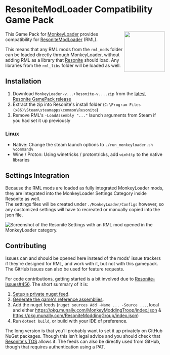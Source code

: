 # ResoniteModLoader Compatibility Game Pack

<img align="right" width="128" height="128" src="./Icon.png"/>

This Game Pack for [MonkeyLoader](https://github.com/MonkeyModdingTroop/MonkeyLoader)
provides compatibility for [ResoniteModLoader](https://github.com/resonite-modding-group/ResoniteModLoader) (RML).

This means that any RML mods from the `rml_mods` folder can be loaded directly through MonkeyLoader,
without adding RML as a library that [Resonite](https://resonite.com) should load.
Any libraries from the `rml_libs` folder will be loaded as well.


## Installation

1. Download `MonkeyLoader-v...+Resonite-v....zip` from the [latest Resonite GamePack release](https://github.com/ResoniteModdingGroup/MonkeyLoader.GamePacks.Resonite/releases/latest)
2. Extract the zip into Resonite's install folder (`C:\Program Files (x86)\Steam\steamapps\common\Resonite`)
3. Remove RML's `-LoadAssembly "..."` launch arguments from Steam if you had set it up previously

### Linux

- Native: Change the steam launch options to `./run_monkeyloader.sh %command%`
- Wine / Proton: Using winetricks / protontricks, add `winhttp` to the native libraries


## Settings Integration

Because the RML mods are loaded as fully integrated MonkeyLoader mods,
they are integrated into the MonkeyLoader Settings Category inside Resonite as well.  
The settings files will be created under `./MonkeyLoader/Configs` however,
so any customized settings will have to recreated or manually copied into the json file.


![Screenshot of the Resonite Settings with an RML mod opened in the MonkeyLoader category.](https://github.com/user-attachments/assets/b34e1d1c-6946-4905-8177-63f9b0e58f43)


## Contributing

Issues can and should be opened here instead of the mods' issue trackers if they're designed for RML, and work with it, but not with this gamepack.
The GitHub issues can also be used for feature requests.

For code contributions, getting started is a bit involved due to [Resonite-Issues#456](https://github.com/Yellow-Dog-Man/Resonite-Issues/issues/456).
The short summary of it is:

1. [Setup a private nuget feed](https://github.com/MonkeyModdingTroop/ReferencePackageGenerator).
2. [Generate the game's reference assemblies](https://github.com/MonkeyModdingTroop/ReferencePackageGenerator).
3. Add the nuget feeds (`nuget sources Add -Name ... -Source ...`, local and either <https://pkg.munally.com/MonkeyModdingTroop/index.json> & <https://pkg.munally.com/ResoniteModdingGroup/index.json>)
4. Run `dotnet build`, or build with your IDE of preference.

The long version is that you'll probably want to set it up privately on GitHub NuGet packages.
Though this isn't legal advice and you should check that [Resonite's TOS](https://resonite.com/policies/TermsOfService.html) allows it.
The feeds can also be directly used from GitHub, though that requires authentication using a PAT.

